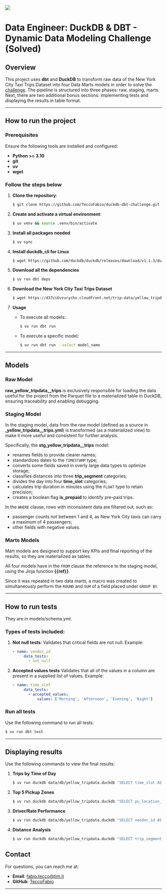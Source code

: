 <img src="https://assets.website-files.com/61a888508b7cccb7485cdac2/61b31d9009792071f950394b_logo_dscovr.svg">

# Data Engineer: DuckDB & DBT - Dynamic Data Modeling Challenge (Solved)

## Overview

This project uses **dbt** and **DuckDB** to transform raw data of the New York City Taxi Trips Dataset into four Data Marts models in order to solve the [challenge](https://github.com/dscovr/duckdb-dbt-challenge/tree/main). The pipeline is structured into three phases: raw, staging, marts. Next, there are two additional bonus sections: implementing tests and displaying the results in table format.

---

## How to run the project

### Prerequisites

Ensure the following tools are installed and configured:
- **Python >= 3.10**
- **git**
- **uv**
- **wget**

### Follow the steps below

1. **Clone the repository**:
   ```bash
   $ git clone https://github.com/TeccoFabio/duckdb-dbt-challenge.git && cd duckdb-dbt-challenge/
   ```

2. **Create and activate a virtual environment**:
   ```bash
   $ uv venv && source .venv/bin/activate
   ```

3. **Install all packages needed**
   ```bash
   $ uv sync
   ```

4. **Install duckdb_cli for Linux**
   ```bash
   $ wget https://github.com/duckdb/duckdb/releases/download/v1.1.3/duckdb_cli-linux-amd64.zip && unzip duckdb_cli-linux-amd64.zip && mv duckdb .venv/bin/
   ```

5. **Download all the dependencies**
   ```bash
   $ uv run dbt deps 
   ```

6. **Download the New York City Taxi Trips Dataset**
   ```bash
   $ wget https://d37ci6vzurychx.cloudfront.net/trip-data/yellow_tripdata_2024-01.parquet -P data/raw
   ```

7. **Usage**
   - To execute all models:
      ```bash
      $ uv run dbt run
      ```
   - To execute a specific model:
     ```bash
     $ uv run dbt run --select model_name
     ```
   

---

## Models

### **Raw Model**

**raw_yellow_tripdata__trips** is exclusively responsible for loading the data useful for the project from the Parquet file to a materialized table in DuckDB, ensuring traceability and enabling debugging.

### **Staging Model**

In the staging model, data from the raw model (defined as a source in **_yellow_tripdata__trips.yml**) is transformed (as a materialized view) to make it more useful and consistent for further analysis.

Specifically, the **stg_yellow_tripdata__trips** model:  
- renames fields to provide clearer names;  
- standardizes dates to the `TIMESTAMP` type;  
- converts some fields saved in overly large data types to optimize storage;  
- classifies distances into three **trip_segment** categories;  
- divides the day into four **time_slot** categories;  
- calculates trip duration in minutes using the `FLOAT` type to retain precision;  
- creates a boolean flag **is_prepaid** to identify pre-paid trips.  

In the `WHERE` clause, rows with inconsistent data are filtered out, such as:  
- passenger counts not between 1 and 4, as New York City taxis can carry a maximum of 4 passengers;  
- other fields with negative values.

### **Marts Models**

Mart models are designed to support key KPIs and final reporting of the results, so they are materialized as tables.

All four models have in the `FROM` clause the reference to the staging model, using the Jinja function **{{ref}}**.

Since it was repeated in two data marts, a macro was created to simultaneously perform the `ROUND` and `SUM` of a field placed under `GROUP BY`.

---

## How to run tests

They are in models/schema.yml.

### Types of tests included:
1. **Not null tests**:
   Validates that critical fields are not null. Example:
   ```yml
   - name: vendor_id
        data_tests:
          - not_null
   ```
2. **Accepted values tests**
   Validates that all of the values in a column are present in a supplied list of values. Example:
   ```yml
   - name: time_slot
        data_tests:
          - accepted_values:
              values: ['Morning', 'Afternoon', 'Evening', 'Night']
   ```

### Run all tests
Use the following command to run all tests:
```bash
$ uv run dbt test
```

---

## Displaying results

Use the following commands to view the final results:

1. **Trips by Time of Day**
   ```bash
   $ uv run duckdb data/db/yellow_tripdata.duckdb "SELECT time_slot AS 'Time Slot', printf('%,d', total_trip) AS 'Total Trip', printf('$%,.2f', total_revenue) AS 'Total Revenue' FROM Trips_by_Time_of_Day ORDER BY CASE time_slot WHEN 'Morning' THEN 1 WHEN 'Afternoon' THEN 2 WHEN 'Evening' THEN 3 WHEN 'Night' THEN 4 END;" --box
   ```

2. **Top 5 Pickup Zones**
   ```bash
   $ uv run duckdb data/db/yellow_tripdata.duckdb "SELECT pu_location_id AS 'Top 5 Pickup Zone', printf('%,d', total_trips) AS 'Total Trip', printf('$%,.2f', total_revenue) AS 'Total Revenue' FROM Top_5_Pickup_Zones" --box
   ```

3. **Driver/Rate Performance**
   ```bash
   $ uv run duckdb data/db/yellow_tripdata.duckdb "SELECT vendor_id AS 'Provider', CONCAT(average_tip_percentage, '%') AS 'Average Tip Percentage' FROM Provider_Performance" --box
   ```

4. **Distance Analysis**
   ```bash
   $ uv run duckdb data/db/yellow_tripdata.duckdb "SELECT trip_segment AS 'Trip Segment', CONCAT(average_trip_duration, ' minutes') AS 'Average Trip Duration', printf('$%,.2f', total_revenue) AS 'Total Revenue' FROM Distance_Analysis" --box
   ```

## Contact

For questions, you can reach me at:
- **Email**: fabio.tecco@tim.it
- **GitHub**: [TeccoFabio](https://github.com/TeccoFabio)

---